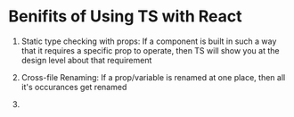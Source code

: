 # Benifits of Using TS with React 

1. Static type checking with props: 
If a component is built in such a way that it requires a specific prop to operate, then TS will show you at the design level about that requirement

2. Cross-file Renaming: If a prop/variable is renamed at one place, then all it's occurances get renamed 
3. 
